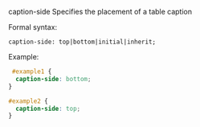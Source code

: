 caption-side
    Specifies the placement of a table caption

Formal syntax:  
```
caption-side: top|bottom|initial|inherit;
```

Example:  
```css
 #example1 {
  caption-side: bottom;
}

#example2 {
  caption-side: top;
}
```
